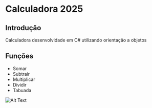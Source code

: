 # Calculadora 2025

## Introdução
Calculadora desenvolvidade em C# utilizando orientação a objetos

## Funções

- Somar
- Subtrair
- Multiplicar
- Dividir
- Tabuada

![Alt Text](https://media1.giphy.com/media/v1.Y2lkPTc5MGI3NjExN3NyZzB1N2RnYXFhNW5zaHNjZnRreGd2eXpqNWk3ZGF0cGpqcGFmeSZlcD12MV9pbnRlcm5hbF9naWZfYnlfaWQmY3Q9Zw/zRR6GHwVxZ3BctSDAG/giphy.gif)

